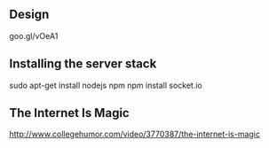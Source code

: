 ## Design
goo.gl/vOeA1

## Installing the server stack
sudo apt-get install nodejs npm
npm install socket.io

## The Internet Is Magic
http://www.collegehumor.com/video/3770387/the-internet-is-magic
